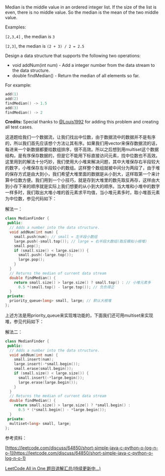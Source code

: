 Median is the middle value in an ordered integer list. If the size of the list is even, there is no middle value. So the median is the mean of the two middle value.

Examples:

`[2,3,4]` , the median is `3`

`[2,3]`, the median is `(2 + 3) / 2 = 2.5`

Design a data structure that supports the following two operations:

- void addNum(int num) - Add a integer number from the data stream to the data structure.
- double findMedian() - Return the median of all elements so far.

For example:

```cpp
add(1)
add(2)
findMedian() -> 1.5
add(3) 
findMedian() -> 2
```

**Credits:** Special thanks to [@Louis1992](https://leetcode.com/discuss/user/Louis1992) for adding this problem and creating all test cases.

这道题给我们一个数据流，让我们找出中位数，由于数据流中的数据并不是有序的，所以我们首先应该想个方法让其有序。如果我们用vector来保存数据流的话，每进来一个新数据都要给数组排序，很不高效。所以之后想到用multiset这个数据结构，是有序保存数据的，但是它不能用下标直接访问元素，找中位数也不高效。这里用到的解法十分巧妙，我们使用大小堆来解决问题，其中大堆保存右半段较大的数字，小堆保存左半段较小的数组。这样整个数组就被中间分为两段了，由于堆的保存方式是由大到小，我们希望大堆里面的数据是从小到大，这样取第一个来计算中位数方便。我们用到一个小技巧，就是存到大堆里的数先取反再存，这样由大到小存下来的顺序就是实际上我们想要的从小到大的顺序。当大堆和小堆中的数字一样多时，我们取出大堆小堆的首元素求平均值，当小堆元素多时，取小堆首元素为中位数，参见代码如下：

解法一：

```cpp
class MedianFinder {
 public:
  // Adds a number into the data structure.
  void addNum(int num) {
    small.push(num); // small = 左半段小数组
    large.push(-small.top()); // large = 右半段大数组(取反模拟小根堆)
    small.pop();
    if (small.size() < large.size()) {
      small.push(-large.top());
      large.pop();
    }
  }
  // Returns the median of current data stream
  double findMedian() {
    return small.size() > large.size() ? small.top() : // 小堆元素多
      0.5 *(small.top() - large.top()); // 负负得正
  }
 private:
  priority_queue<long> small, large; // 默认大根堆
};
```

上述方法是用priority_queue来实现堆功能的，下面我们还可用multiset来实现堆，参见代码如下：

解法二：

```cpp
class MedianFinder {
 public:
  // Adds a number into the data structure.
  void addNum(int num) {
    small.insert(num);
    large.insert(-*small.begin());
    small.erase(small.begin());
    if (small.size() < large.size()) {
      small.insert(-*large.begin());
      large.erase(large.begin());
    }
  }
  // Returns the median of current data stream
  double findMedian() {
    return small.size() > large.size() ? *small.begin() :
      0.5 * (*small.begin() - *large.begin());
  }
 private:
  multiset<long> small, large;
};
```

参考资料：

[https://leetcode.com/discuss/64850/short-simple-java-c-python-o-log-n-o-1](https://leetcode.com/discuss/64850/short-simple-java-c-python-o-log-n-o-1)

[LeetCode All in One 题目讲解汇总(持续更新中...)](http://www.cnblogs.com/grandyang/p/4606334.html)
